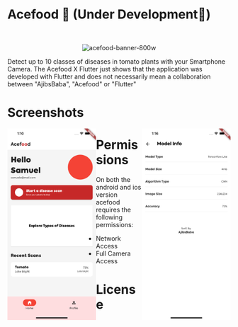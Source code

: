 # Acefood 🍅 (Under Development🚧)

<p align="center">
<img width="215" src="https://res.cloudinary.com/developerlomo/image/upload/v1668624019/Tag_v78gje.png#gh-light-mode-only" alt="">
</p>
<p align="center">
 <img width="800" alt="acefood-banner-800w" src="https://res.cloudinary.com/developerlomo/image/upload/v1668624751/Card_tsgfc6.png">
</p>

Detect up to 10 classes of diseases in tomato plants with your Smartphone Camera. The Acefood
X Flutter just shows that the application was developed with Flutter and does not necessarily mean a collaboration
between "AjibsBaba", "Acefood" or "Flutter"

# Screenshots

<img src="/screenshots/home.png" align="left"  width="200">
<img src="/screenshots/model-info.png" align="right" width="200">

# Permissions

On both the android and ios version acefood requires the following permissions:

- Network Access
- Full Camera Access

# License